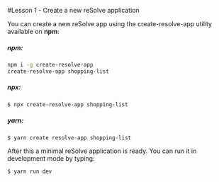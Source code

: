 #Lesson 1 - Create a new reSolve application

You can create a new reSolve app using the create-resolve-app utility available on **npm**:

##### npm:
``` sh
npm i -g create-resolve-app
create-resolve-app shopping-list
```

##### npx:

``` sh
$ npx create-resolve-app shopping-list
```


##### yarn:

``` sh
$ yarn create resolve-app shopping-list
```

After this a minimal reSolve application is ready. You can run it in development mode by typing:

``` sh
$ yarn run dev
```
